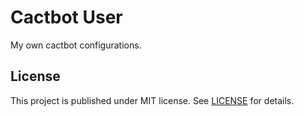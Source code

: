 # Cactbot User

My own cactbot configurations.
## License

This project is published under MIT license. See [LICENSE](LICENSE) for details.
